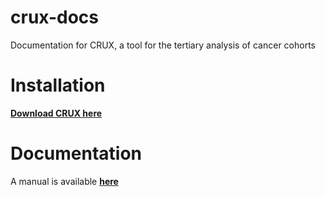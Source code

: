 # crux-docs
Documentation for CRUX, a tool for the tertiary analysis of cancer cohorts

# Installation
[**Download CRUX here**](https://github.com/CCICB/CRUX/releases)

# Documentation
A manual is available [**here**](https://crux-docs.readthedocs.io/en/latest/index.html)
